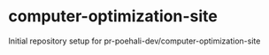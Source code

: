 # computer-optimization-site

Initial repository setup for pr-poehali-dev/computer-optimization-site